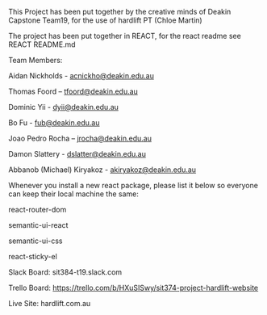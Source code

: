 This Project has been put together by the creative minds of Deakin Capstone Team19, for the use of hardlift PT (Chloe Martin)

The project has been put together in REACT, for the react readme see REACT README.md

Team Members:

Aidan Nickholds 			- acnickho@deakin.edu.au

Thomas Foord 				– tfoord@deakin.edu.au

Dominic Yii 				- dyii@deakin.edu.au

Bo Fu						- fub@deakin.edu.au

Joao Pedro Rocha 			– jrocha@deakin.edu.au

Damon Slattery 				- dslatter@deakin.edu.au

Abbanob (Michael) Kiryakoz 	- akiryakoz@deakin.edu.au



Whenever you install a new react package, please list it below so everyone can keep their local machine the same:

react-router-dom

semantic-ui-react

semantic-ui-css

react-sticky-el


Slack Board:
sit384-t19.slack.com

Trello Board:
https://trello.com/b/HXuSISwy/sit374-project-hardlift-website

Live Site:
hardlift.com.au
